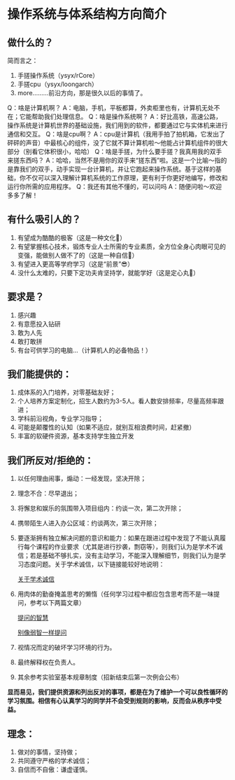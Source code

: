 # 操作系统与体系结构方向简介

## 做什么的？
简而言之：

1. 手搓操作系统（ysyx/rCore）
2. 手搓cpu（ysyx/loongarch）
3. more………前沿方向，那是很久以后的事情了。


Q：啥是计算机啊？
A：电脑，手机，平板都算，外卖柜里也有，计算机无处不在；它能帮助我们处理信息。
Q：啥是操作系统啊？
A：好比高铁，高速公路，操作系统是计算机世界的基础设施，我们用到的软件，都要通过它与实体机来进行通信和交互。
Q：啥是cpu啊？
A：cpu是计算机（我用手拍了拍机箱，它发出了砰砰的声音）中最核心的组件，没了它就不算计算机啦～他能占计算机组件的很大部分（别看它体积很小，哈哈）
Q：啥是手搓，为什么要手搓？我真用我的双手来搓东西吗？
A：哈哈，当然不是用你的双手来“搓东西”啦。这是一个比喻～指的是靠我们的双手，动手实现一台计算机，并让它跑起来操作系统。基于这样的基础，你不仅可以深入理解计算机系统的工作原理，更有利于你更好地编写，修改和运行你所需的应用程序。
Q：我还有其他不懂的，可以问吗
A：随便问啦～欢迎多多了解！



## 有什么吸引人的？

1. 有望成为酷酷的极客（这是一种文化🤙）
2. 有望掌握核心技术，锻炼专业人士所需的专业素质，全方位全身心肉眼可见的变强，能做别人做不了的（这是一种自信🤏）
3. 有望进入更高等学府学习（这是“前景”😎）
4. 没什么太难的，只要下定功夫肯坚持学，就能学好（这是定心丸🤤）



## 要求是？

1. 感兴趣
2. 有意愿投入钻研
3. 敢为人先
4. 敢打敢拼
5. 有台可供学习的电脑…（计算机人的必备物品！）



## 我们能提供的：

1. 成体系的入门培养，对零基础友好；
2. 个人培养方案定制化，招生人数约为3-5人。看人数安排频率，尽量高频率跟进；
3. 学科前沿视角，专业学习指导；
4. 可能是颠覆性的认知（如果不适应，就别互相浪费时间，赶紧撤）
5. 丰富的软硬件资源，基本支持学生独立开发



## 我们所反对/拒绝的：

1. 以任何理由闹事，煽动：一经发现，坚决开除；

2. 理念不合：尽早退出；

3. 将懈怠和娱乐的氛围带入项目组内：约谈一次，第二次开除；

4. 携带陌生人进入办公区域：约谈两次，第三次开除；

5. 要逐渐拥有独立解决问题的意识和能力：如果在跟进过程中发现了不能认真履行每个课程的作业要求（尤其是进行抄袭，剽窃等），则我们认为是学术不诚信；若是基础不够扎实，没有主动学习，不能深入理解细节，则我们认为是学习态度问题。关于学术诚信，以下链接能较好地说明：

   [关于学术诚信](https://ysyx.oscc.cc/slides/2306/01.html#/%E4%B8%93%E4%B8%9A%E4%B8%96%E7%95%8C%E8%A7%821---%E5%AD%A6%E6%9C%AF%E8%AF%9A%E4%BF%A1)

6. 用肉体的勤奋掩盖思考的懒惰（任何学习过程中都应包含思考而不是一味提问，参考以下两篇文章）

   [提问的智慧](https://github.com/ryanhanwu/How-To-Ask-Questions-The-Smart-Way/blob/main/README-zh_CN.md)

   [别像弱智一样提问](https://github.com/tangx/Stop-Ask-Questions-The-Stupid-Ways/blob/master/README.md)

7. 视情况而定的破坏学习环境的行为。

8. 最终解释权在负责人。

9. 其余参考实验室基本规章制度（招新结束后第一次例会公布）



**显而易见，我们提供资源和列出反对的事项，都是在为了维护一个可以良性循环的学习氛围。相信有心认真学习的同学并不会受到规则的影响，反而会从秩序中受益。**



## 理念：

1. 做对的事情，坚持做；
2. 共同遵守严格的学术诚信；
3. 自信而不自傲：谦虚谨慎。
